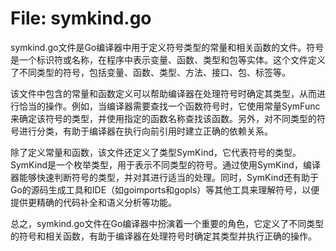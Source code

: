 # File: symkind.go

symkind.go文件是Go编译器中用于定义符号类型的常量和相关函数的文件。符号是一个标识符或名称，在程序中表示变量、函数、类型和包等实体。这个文件定义了不同类型的符号，包括变量、函数、类型、方法、接口、包、标签等。 

该文件中包含的常量和函数定义可以帮助编译器在处理符号时确定其类型，从而进行恰当的操作。例如，当编译器需要查找一个函数符号时，它使用常量SymFunc来确定该符号的类型，并使用指定的函数名称查找该函数。另外，对不同类型的符号进行分类，有助于编译器在执行向前引用时建立正确的依赖关系。

除了定义常量和函数，该文件还定义了类型SymKind，它代表符号的类型。SymKind是一个枚举类型，用于表示不同类型的符号。通过使用SymKind，编译器能够快速判断符号的类型，并对其进行适当的处理。同时，SymKind还有助于Go的源码生成工具和IDE（如goimports和gopls）等其他工具来理解符号，以便提供更精确的代码补全和语义分析等功能。

总之，symkind.go文件在Go编译器中扮演着一个重要的角色，它定义了不同类型的符号和相关函数，有助于编译器在处理符号时确定其类型并执行正确的操作。

